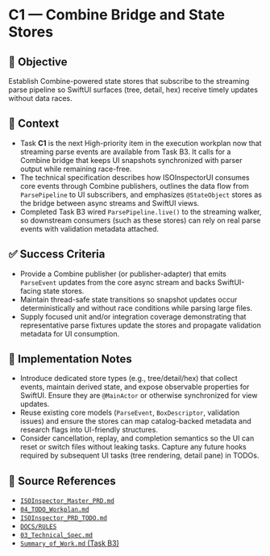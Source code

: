 # C1 — Combine Bridge and State Stores

## 🎯 Objective

Establish Combine-powered state stores that subscribe to the streaming parse pipeline so SwiftUI surfaces (tree, detail, hex) receive timely updates without data races.

## 🧩 Context

- Task **C1** is the next High-priority item in the execution workplan now that streaming parse events are available from Task B3. It calls for a Combine bridge that keeps UI snapshots synchronized with parser output while remaining race-free.
- The technical specification describes how ISOInspectorUI consumes core events through Combine publishers, outlines the data flow from `ParsePipeline` to UI subscribers, and emphasizes `@StateObject` stores as the bridge between async streams and SwiftUI views.
- Completed Task B3 wired `ParsePipeline.live()` to the streaming walker, so downstream consumers (such as these stores) can rely on real parse events with validation metadata attached.

## ✅ Success Criteria

- Provide a Combine publisher (or publisher-adapter) that emits `ParseEvent` updates from the core async stream and backs SwiftUI-facing state stores.
- Maintain thread-safe state transitions so snapshot updates occur deterministically and without race conditions while parsing large files.
- Supply focused unit and/or integration coverage demonstrating that representative parse fixtures update the stores and propagate validation metadata for UI consumption.

## 🔧 Implementation Notes

- Introduce dedicated store types (e.g., tree/detail/hex) that collect events, maintain derived state, and expose observable properties for SwiftUI. Ensure they are `@MainActor` or otherwise synchronized for view updates.
- Reuse existing core models (`ParseEvent`, `BoxDescriptor`, validation issues) and ensure the stores can map catalog-backed metadata and research flags into UI-friendly structures.
- Consider cancellation, replay, and completion semantics so the UI can reset or switch files without leaking tasks. Capture any future hooks required by subsequent UI tasks (tree rendering, detail pane) in TODOs.

## 🧠 Source References

- [`ISOInspector_Master_PRD.md`](../AI/ISOViewer/ISOInspector_PRD_Full/ISOInspector_Master_PRD.md)
- [`04_TODO_Workplan.md`](../AI/ISOInspector_Execution_Guide/04_TODO_Workplan.md)
- [`ISOInspector_PRD_TODO.md`](../AI/ISOViewer/ISOInspector_PRD_TODO.md)
- [`DOCS/RULES`](../RULES)
- [`03_Technical_Spec.md`](../AI/ISOInspector_Execution_Guide/03_Technical_Spec.md)
- [`Summary_of_Work.md` (Task B3)](../TASK_ARCHIVE/05_B3_Puzzle1_ParsePipeline_Live_Integration/Summary_of_Work.md)
